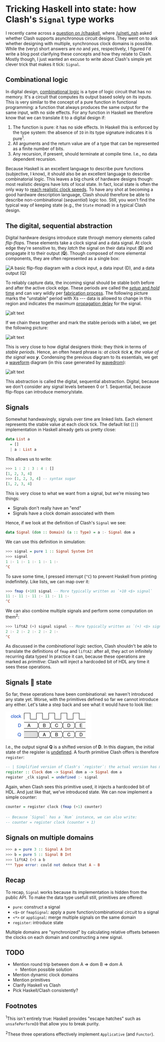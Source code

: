 # Tricking Haskell into state: how Clash's `Signal` type works
I recently came across a [question on /r/haskell](https://old.reddit.com/r/haskell/comments/1hjyzfv/can_clashhaskellsupport_for_asynchronous_circuit/), where [/u/netj_nsh](https://old.reddit.com/user/netj_nsh) asked whether Clash supports asynchronous circuit designs. They went on to ask whether designing with multiple, synchronous clock domains is possible. While the (very) short answers are _no_ and _yes_, respectively, I figured I'd write a blog post clarifying these concepts and how they relate to Clash. Mostly though, I just wanted an excuse to write about Clash's simple yet clever trick that makes it tick: `Signal`.

## Combinational logic
In digital design, [combinational logic](https://en.wikipedia.org/wiki/Combinational_logic) is a type of logic circuit that has no memory. It's a circuit that computes its output based solely on its inputs. This is very similar to the concept of a pure function in functional programming: a function that always produces the same output for the same input, with no side effects. For any function in Haskell we therefore know that we can translate it to a digital design if:

1. The function is pure: it has no side effects. In Haskell this is enforced by the type system: the absence of `IO` in its type signature indicates it is pure<sup>1</sup>.
2. All arguments and the return value are of a type that can be represented as a finite number of bits.
3. Any recursion, if present, should terminate at compile time. I.e., no data dependent recursion.

<!-- This doesn't mean we cannot _use_ functions that are non-representable on their own though. Take `map`:

```haskell
map ::
  (a -> b) -> -- argument 1: a function from type `a` to type `b`
  Vec n a ->  -- argument 2: a vector of `n` elements with element type `a`
  Vec n b     -- result:     a vector of `n` elements with element type `b`
```

`map` is a higher-order function that applies a function to each element of a vector. The function `a -> b` is not representable as a finite number of bits<sup>2</sup>, but we can still use `map` in our designs. For example, `map (+1)` is a function that adds one to each element of a vector. This function is representable in hardware:

```haskell
top :: Vec 3 Int -> Vec 3 Int
top vec = map (+1) vec
```

Clash will inline the definition of `map` to obtain a structure that's more obviously representable in hardware:

```haskell
top :: Vec 3 Int -> Vec 3 Int
top (e1 :> e2 :> e3 :> Nil) = (e1 + 1) :> (e2 + 1) :> (e3 + 1) :> Nil
``` -->

Because Haskell is an excellent language to describe pure functions (subjective, I know), it should also be an excellent language to describe combinatorial logic. This leaves a big chunk of hardware designs though: most realistic designs have lots of local state. In fact, local state is often the only way to [reach realistic clock speeds](https://en.wikipedia.org/wiki/Pipelining_(DSP_implementation)). To have any shot at becoming a good hardware description language, Clash should therefore be able to describe non-combinational (_sequential_) logic too. Still, you won't find the typical way of keeping state (e.g., the `State` monad) in a typical Clash design.

## The digital, sequential abstraction
Digital hardware designs introduce state through memory elements called *flip-flop*s. These elements take a clock signal and a data signal. At clock edge they're sensitive to, they *latch* the signal on their data input (**D**) and propagate it to their output (**Q**). Though composed of more elemental components, they are often represented as a single box:

![A basic flip-flop diagram with a clock input, a data input (D), and a data output (Q)](flipflop.drawio.png)

To reliably capture data, the incoming signal should be stable both before and after the active clock edge. These periods are called the [*setup* and *hold* time](https://www.icdesigntips.com/2020/10/setup-and-hold-time-explained.html) and can vary wildly per [fabrication process](https://en.wikipedia.org/wiki/Semiconductor_device_fabrication). The following picture marks the "unstable" period with Xs --- data is allowed to change in this region and indicates the maximum [propagation delay](https://en.wikipedia.org/wiki/Propagation_delay) for the signal.

![alt text](setup-hold-1.drawio.png)

If we chain these together and mark the stable periods with a label, we get the following picture:

![alt text](setup-hold-2.drawio.png)


This is very close to how digital designers think: they think in terms of *stable periods*. Hence, an often heard phrase is: *at clock tick **x**, the value of the signal was **y***. Condensing the previous diagram to its essentials, we get a [waveform](https://en.wikipedia.org/wiki/Waveform) diagram (in this case generated by [wavedrom](https://wavedrom.com/editor.html)):

![alt text](wavedrom1.png)

This abstraction is called the digital, sequential abstraction. Digital, because we don't consider any signal levels between 0 or 1. Sequential, because flip-flops can introduce memory/state.

## Signals
Somewhat handwavingly, signals over time are linked lists. Each element represents the stable value at each clock tick. The default list (`[]`) implementation in Haskell already gets us pretty close:

```haskell
data List a
  = []
  | a : List a
```

This allows us to write:

```haskell
>>> 1 : 2 : 3 : 4 : []
[1, 2, 3, 4]
>>> [1, 2, 3, 4] -- syntax sugar
[1, 2, 3, 4]
```

This is very close to what we want from a signal, but we're missing two things:

* Signals don't really have an "end"
* Signals have a clock domain associated with them

Hence, if we look at the definition of Clash's `Signal` we see:

```haskell
data Signal (dom :: Domain) (a :: Type) = a :- Signal dom a
```

We can use this definition in simulation:

```haskell
>>> signal = pure 1 :: Signal System Int
>>> signal
1 :- 1 :- 1 :- 1 :- 1 :-
^C
```

To save some time, I pressed interrupt (`^C`) to prevent Haskell from printing indefinitely. Like lists, we can map over it:

```haskell
>>> fmap (+10) signal -- More typically written as `+10 <$> signal`
11 :- 11 :- 11 :- 11 :- 11 :-
^C
```

We can also combine multiple signals and perform some computation on them<sup>2</sup>:

```haskell
>>> liftA2 (+) signal signal -- More typically written as `(+) <$> signal <*> signal`
2 :- 2 :- 2 :- 2 :- 2 :-
^C
```

As discussed in the _combinational logic_ section, Clash shouldn't be able to translate the definitions of `fmap` and `liftA2`: after all, they act on infinitely recurring data types! In practice it can, because these operations are marked as _primitive_: Clash will inject a hardcoded bit of HDL any time it sees these operations.

## Signals 🤝 state
So far, these operations have been combinational: we haven't introduced any state yet. Worse, with the primitives defined so far we cannot introduce any either. Let's take a step back and see what it would have to look like:

![alt text](wavedrom2.png)

I.e., the output signal **Q** is a shifted version of **D**. In this diagram, the initial state of the register is [undefined](https://clash-lang.org/blog/0004-undefined-values/). A fourth primitive Clash offers is therefore `register`:

```haskell
-- | Simplified version of Clash's `register`: the actual version has more control signals.
register :: Clock dom -> Signal dom a -> Signal dom a
register _clk signal = undefined :- signal
```

Again, when Clash sees this primitive used, it injects a hardcoded bit of HDL. And just like that, we've introduced state. We can now implement a simple counter:

```haskell
counter = register clock (fmap (+1) counter)

-- Because `Signal` has a `Num` instance, we can also write:
-- counter = register clock (counter + 1)
```

## Signals on multiple domains


```haskell
>>> a = pure 3 :: Signal A Int
>>> b = pure 5 :: Signal B Int
>>> liftA2 (+) a b
*** Type error: could not deduce that A ~ B
```

## Recap
To recap, `Signal` works because its implementation is hidden from the public API. To make the data type usefull still, primitives are offered:

* `pure`: construct a signal
* `<$>` or `fmapSignal`: apply a pure function/combinational circuit to a signal
* `<*>` or `appSignal`: merge multiple signals on the same domain
* `register`: introduce state

Multiple domains are "synchronized" by calculating relative offsets between the clocks on each domain and constructing a new signal.


<!-- ```wavedrom
{ signal: [
  { name: "pclk", wave: 'p....' },
  { name: "D",    wave: "22222",  data: ["A", "B", "C", "D", "E"] },
  { name: "Q",    wave: "x2222",  data: ["A", "B", "C", "D", "E"] },
]}
``` -->

## TODO
* Mention round trip between dom A => dom B => dom A
  * Mention possible solution
* Mention dynamic clock domains
* Mention primitives
* Clarify Haskell vs Clash
* Pick Haskell/Clash consistently?

## Footnotes
<sup>1</sup>This isn't entirely true: Haskell provides "escape hatches" such as `unsafePerformIO` that allow you to break purity.

<!-- <sup>2</sup>In theory Clash could analyze `map`, determine how often it uses its function argument, and render that as input and outputs. At the time of writing, Clash does not do this. -->

<sup>2</sup>These three operations effectively implement `Applicative` (and `Functor`).
